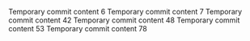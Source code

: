 Temporary commit content 6
Temporary commit content 7
Temporary commit content 42
Temporary commit content 48
Temporary commit content 53
Temporary commit content 78
